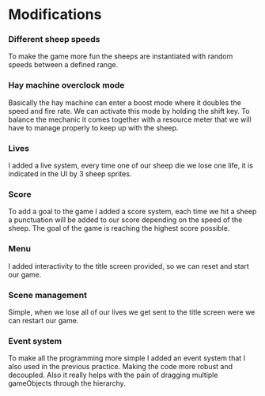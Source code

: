 ﻿# Modifications

### Different sheep speeds

To make the game more fun the sheeps are instantiated with random speeds between a defined range.

### Hay machine overclock mode

Basically the hay machine can enter a boost mode where it doubles the speed and fire rate. We can activate this mode 
by holding the shift key. To balance the mechanic it comes together with a resource meter that we will have to manage properly
to keep up with the sheep.

### Lives

I added a live system, every time one of our sheep die we lose one life, it is indicated in the UI by 3 sheep sprites.

### Score

To add a goal to the game I added a score system, each time we hit a sheep a punctuation will be added to our score depending
on the speed of the sheep. The goal of the game is reaching the highest score possible.

### Menu

I added interactivity to the title screen provided, so we can reset and start our game. 

### Scene management

Simple, when we lose all of our lives we get sent to the title screen were we can restart our game.

### Event system

To make all the programming more simple I added an event system that I also used in the previous practice.
Making the code more robust and decoupled. Also it really helps with the pain of dragging multiple gameObjects through the hierarchy.